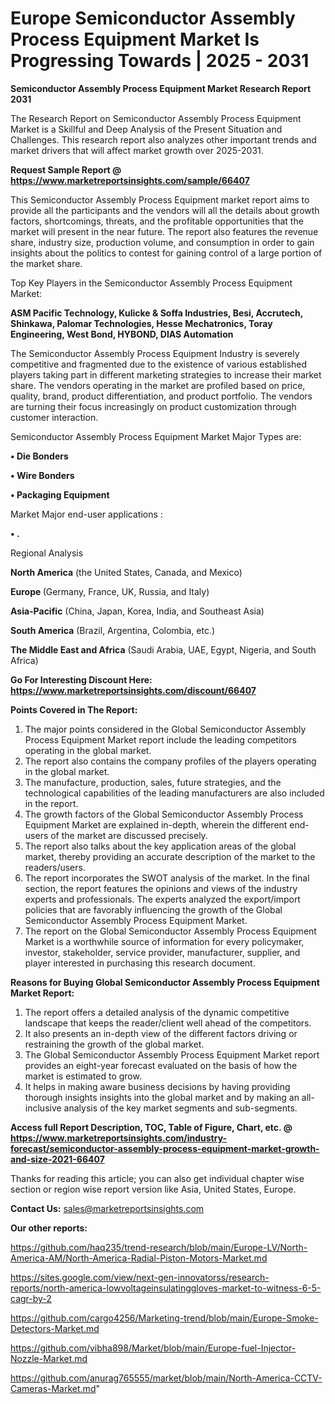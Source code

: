 # Europe Semiconductor Assembly Process Equipment Market Is Progressing Towards | 2025 - 2031

<strong>Semiconductor Assembly Process Equipment Market Research Report 2031</strong>

The Research Report on Semiconductor Assembly Process Equipment Market is a Skillful and Deep Analysis of the Present Situation and Challenges. This research report also analyzes other important trends and market drivers that will affect market growth over 2025-2031.

<strong>Request Sample Report @ <a href=https://www.marketreportsinsights.com/sample/66407>https://www.marketreportsinsights.com/sample/66407</a></strong>

This Semiconductor Assembly Process Equipment market report aims to provide all the participants and the vendors will all the details about growth factors, shortcomings, threats, and the profitable opportunities that the market will present in the near future. The report also features the revenue share, industry size, production volume, and consumption in order to gain insights about the politics to contest for gaining control of a large portion of the market share.

Top Key Players in the Semiconductor Assembly Process Equipment Market:

<strong>ASM Pacific Technology, Kulicke & Soffa Industries, Besi, Accrutech, Shinkawa, Palomar Technologies, Hesse Mechatronics, Toray Engineering, West Bond, HYBOND, DIAS Automation</strong>

The Semiconductor Assembly Process Equipment Industry is severely competitive and fragmented due to the existence of various established players taking part in different marketing strategies to increase their market share. The vendors operating in the market are profiled based on price, quality, brand, product differentiation, and product portfolio. The vendors are turning their focus increasingly on product customization through customer interaction.

Semiconductor Assembly Process Equipment Market Major Types are:

<strong>• Die Bonders

• Wire Bonders

• Packaging Equipment</strong>

Market Major end-user applications :

<strong>• .</strong>

Regional Analysis

</u><strong><b>North America</b></strong> (the United States, Canada, and Mexico)

<strong><b>Europe </b></strong>(Germany, France, UK, Russia, and Italy)

<strong><b>Asia-Pacific</b></strong> (China, Japan, Korea, India, and Southeast Asia)

<strong><b>South America</b></strong> (Brazil, Argentina, Colombia, etc.)

<strong><b>The Middle East and Africa</b></strong> (Saudi Arabia, UAE, Egypt, Nigeria, and South Africa)

<strong>Go For Interesting Discount Here: <a href=https://www.marketreportsinsights.com/discount/66407>https://www.marketreportsinsights.com/discount/66407</a></strong>

<strong>Points Covered in The Report:</strong>
<ol>
  <li>The major points considered in the Global Semiconductor Assembly Process Equipment Market report include the leading competitors operating in the global market.</li>
  <li>The report also contains the company profiles of the players operating in the global market.</li>
  <li>The manufacture, production, sales, future strategies, and the technological capabilities of the leading manufacturers are also included in the report.</li>
  <li>The growth factors of the Global Semiconductor Assembly Process Equipment Market are explained in-depth, wherein the different end-users of the market are discussed precisely.</li>
  <li>The report also talks about the key application areas of the global market, thereby providing an accurate description of the market to the readers/users.</li>
  <li>The report incorporates the SWOT analysis of the market. In the final section, the report features the opinions and views of the industry experts and professionals. The experts analyzed the export/import policies that are favorably influencing the growth of the Global Semiconductor Assembly Process Equipment Market.</li>
  <li>The report on the Global Semiconductor Assembly Process Equipment Market is a worthwhile source of information for every policymaker, investor, stakeholder, service provider, manufacturer, supplier, and player interested in purchasing this research document.</li>
</ol>
<strong>Reasons for Buying Global Semiconductor Assembly Process Equipment Market Report:</strong>

<ol>
  <li>The report offers a detailed analysis of the dynamic competitive landscape that keeps the reader/client well ahead of the competitors.</li>
  <li>It also presents an in-depth view of the different factors driving or restraining the growth of the global market.</li>
  <li>The Global Semiconductor Assembly Process Equipment Market report provides an eight-year forecast evaluated on the basis of how the market is estimated to grow.</li>
  <li>It helps in making aware business decisions by having providing thorough insights insights into the global market and by making an all-inclusive analysis of the key market segments and sub-segments.</li>
</ol>
<strong>Access full Report Description, TOC, Table of Figure, Chart, etc. @ <a href=https://www.marketreportsinsights.com/industry-forecast/semiconductor-assembly-process-equipment-market-growth-and-size-2021-66407>https://www.marketreportsinsights.com/industry-forecast/semiconductor-assembly-process-equipment-market-growth-and-size-2021-66407</a></strong>


Thanks for reading this article; you can also get individual chapter wise section or region wise report version like Asia, United States, Europe.

<strong>Contact Us:</strong>
sales@marketreportsinsights.com

<strong>Our other reports:</strong>

<a href=https://github.com/haq235/trend-research/blob/main/Europe-LV/North-America-AM/North-America-Radial-Piston-Motors-Market.md>https://github.com/haq235/trend-research/blob/main/Europe-LV/North-America-AM/North-America-Radial-Piston-Motors-Market.md</a>

<a href=https://sites.google.com/view/next-gen-innovatorss/research-reports/north-america-lowvoltageinsulatinggloves-market-to-witness-6-5-cagr-by-2>https://sites.google.com/view/next-gen-innovatorss/research-reports/north-america-lowvoltageinsulatinggloves-market-to-witness-6-5-cagr-by-2</a>

<a href=https://github.com/cargo4256/Marketing-trend/blob/main/Europe-Smoke-Detectors-Market.md>https://github.com/cargo4256/Marketing-trend/blob/main/Europe-Smoke-Detectors-Market.md</a>

<a href=https://github.com/vibha898/Market/blob/main/Europe-fuel-Injector-Nozzle-Market.md>https://github.com/vibha898/Market/blob/main/Europe-fuel-Injector-Nozzle-Market.md</a>

<a href=https://github.com/anurag765555/market/blob/main/North-America-CCTV-Cameras-Market.md>https://github.com/anurag765555/market/blob/main/North-America-CCTV-Cameras-Market.md</a>"
